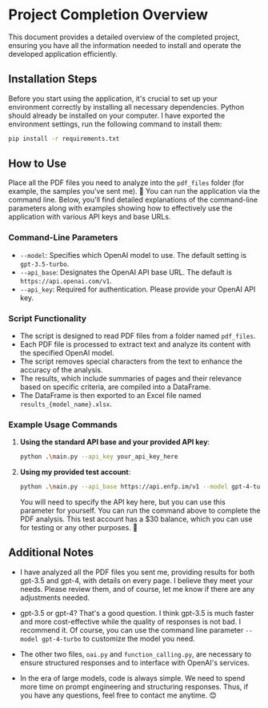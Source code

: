 
# Project Completion Overview

This document provides a detailed overview of the completed project, ensuring you have all the information needed to install and operate the developed application efficiently.

## Installation Steps

Before you start using the application, it's crucial to set up your environment correctly by installing all necessary dependencies. Python should already be installed on your computer. I have exported the environment settings, run the following command to install them:

   ```bash
   pip install -r requirements.txt
   ```

## How to Use

Place all the PDF files you need to analyze into the `pdf_files` folder (for example, the samples you've sent me). 📂 You can run the application via the command line. Below, you'll find detailed explanations of the command-line parameters along with examples showing how to effectively use the application with various API keys and base URLs.

### Command-Line Parameters

- `--model`: Specifies which OpenAI model to use. The default setting is `gpt-3.5-turbo`.
- `--api_base`: Designates the OpenAI API base URL. The default is `https://api.openai.com/v1`.
- `--api_key`: Required for authentication. Please provide your OpenAI API key.

### Script Functionality

- The script is designed to read PDF files from a folder named `pdf_files`.
- Each PDF file is processed to extract text and analyze its content with the specified OpenAI model.
- The script removes special characters from the text to enhance the accuracy of the analysis.
- The results, which include summaries of pages and their relevance based on specific criteria, are compiled into a DataFrame.
- The DataFrame is then exported to an Excel file named `results_{model_name}.xlsx`.

### Example Usage Commands

1. **Using the standard API base and your provided API key**:

   ```bash
   python .\main.py --api_key your_api_key_here
   ```

2. **Using my provided test account**:

   ```bash
   python .\main.py --api_base https://api.enfp.im/v1 --model gpt-4-turbo --api_key sk-piIlwYwHiVn9IlKsEe8b209aC32b494191Cc58F313198d4b
   ```
   You will need to specify the API key here, but you can use this parameter for yourself. You can run the command above to complete the PDF analysis. This test account has a $30 balance, which you can use for testing or any other purposes. 🚀

## Additional Notes

- I have analyzed all the PDF files you sent me, providing results for both gpt-3.5 and gpt-4, with details on every page. I believe they meet your needs. Please review them, and of course, let me know if there are any adjustments needed.

- gpt-3.5 or gpt-4? That's a good question. I think gpt-3.5 is much faster and more cost-effective while the quality of responses is not bad. I recommend it. Of course, you can use the command line parameter `--model gpt-4-turbo` to customize the model you need.
- The other two files, `oai.py` and `function_calling.py`, are necessary to ensure structured responses and to interface with OpenAI's services.
- In the era of large models, code is always simple. We need to spend more time on prompt engineering and structuring responses. Thus, if you have any questions, feel free to contact me anytime. 😊
